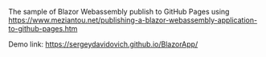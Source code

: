 The sample of Blazor Webassembly publish to GitHub Pages using https://www.meziantou.net/publishing-a-blazor-webassembly-application-to-github-pages.htm

Demo link: https://sergeydavidovich.github.io/BlazorApp/
